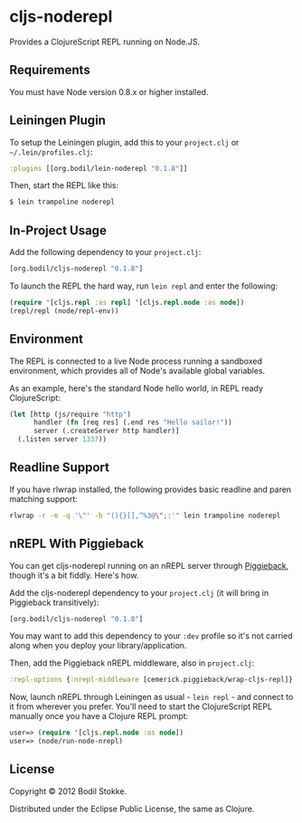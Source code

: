 # cljs-noderepl

Provides a ClojureScript REPL running on Node.JS.

## Requirements

You must have Node version 0.8.x or higher installed.

## Leiningen Plugin

To setup the Leiningen plugin, add this to your `project.clj` or
`~/.lein/profiles.clj`:

```clojure
:plugins [[org.bodil/lein-noderepl "0.1.8"]]
```

Then, start the REPL like this:

```bash
$ lein trampoline noderepl
```

## In-Project Usage

Add the following dependency to your `project.clj`:

```clojure
[org.bodil/cljs-noderepl "0.1.8"]
```

To launch the REPL the hard way, run `lein repl` and enter the following:

```clojure
(require '[cljs.repl :as repl] '[cljs.repl.node :as node])
(repl/repl (node/repl-env))
```

## Environment

The REPL is connected to a live Node process running a sandboxed
environment, which provides all of Node's available global variables.

As an example, here's the standard Node hello world, in REPL ready
ClojureScript:

```clojure
(let [http (js/require "http")
      handler (fn [req res] (.end res "Hello sailor!"))
      server (.createServer http handler)]
  (.listen server 1337))
```

## Readline Support

If you have rlwrap installed, the following provides basic readline and paren matching support:

```bash
rlwrap -r -m -q '\"' -b "(){}[],^%3@\";:'" lein trampoline noderepl
```

## nREPL With Piggieback

You can get cljs-noderepl running on an nREPL server through
[Piggieback](https://github.com/cemerick/piggieback), though it's a
bit fiddly. Here's how.

Add the cljs-noderepl dependency to your `project.clj` (it will bring
in Piggieback transitively):

```clojure
[org.bodil/cljs-noderepl "0.1.8"]
```

You may want to add this dependency to your `:dev` profile so it's not
carried along when you deploy your library/application.

Then, add the Piggieback nREPL middleware, also in `project.clj`:

```clojure
:repl-options {:nrepl-middleware [cemerick.piggieback/wrap-cljs-repl]}
```

Now, launch nREPL through Leiningen as usual - `lein repl` - and
connect to it from wherever you prefer. You'll need to start the
ClojureScript REPL manually once you have a Clojure REPL prompt:

```clojure
user=> (require '[cljs.repl.node :as node])
user=> (node/run-node-nrepl)
```

## License

Copyright © 2012 Bodil Stokke.

Distributed under the Eclipse Public License, the same as Clojure.
